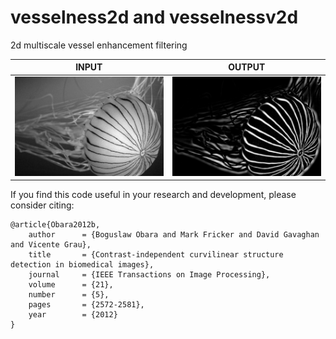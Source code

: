# vesselness2d and vesselnessv2d
2d multiscale vessel enhancement filtering<br/>

| INPUT  | OUTPUT |
| ------------- | ------------- |
| <img src="https://github.com/BoguslawObara/vesselness2d/blob/master/im/jellyfish.png" width="250">  | <img src="https://github.com/BoguslawObara/vesselness2d/blob/master/im/jellyfish_v.png" width="250"> |

If you find this code useful in your research and development, please consider citing:

    @article{Obara2012b,
        author      = {Boguslaw Obara and Mark Fricker and David Gavaghan and Vicente Grau},
        title       = {Contrast-independent curvilinear structure detection in biomedical images},
        journal     = {IEEE Transactions on Image Processing},
        volume      = {21},
        number      = {5},
        pages       = {2572-2581},
        year        = {2012}
    }

